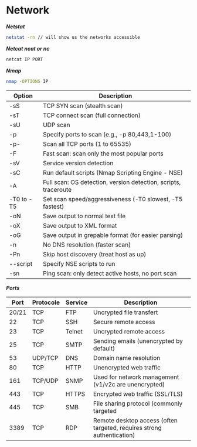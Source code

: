 # Network

***Netstat***
```bash
netstat -rn // will show us the networks accessible
```
***Netcat ncat or nc***
```bash
netcat IP PORT
```
***Nmap***
```bash
nmap -OPTIONS IP
```
| Option    | Description                                                     |
|-----------|-----------------------------------------------------------------|
| -sS       | TCP SYN scan (stealth scan)                                     |
| -sT       | TCP connect scan (full connection)                              |
| -sU       | UDP scan                                                        |
| -p        | Specify ports to scan (e.g., -p 80,443,1-100)                   | 
| -p-       | Scan all TCP ports (1 to 65535)                                 |
| -F        | Fast scan: scan only the most popular ports                     |
| -sV       | Service version detection                                       |
| -sC       | Run default scripts (Nmap Scripting Engine - NSE)               |
| -A        | Full scan: OS detection, version detection, scripts, traceroute |
| -T0 to -T5| Set scan speed/aggressiveness (-T0 slowest, -T5 fastest)        |
| -oN       | Save output to normal text file                                  |
| -oX       | Save output to XML format                                       |
| -oG       | Save output in grepable format (for easier parsing)             |
| -n        | No DNS resolution (faster scan)                                 |
| -Pn       | Skip host discovery (treat host as up)                          |
| --script  | Specify NSE scripts to run                                      |
| -sn       | Ping scan: only detect active hosts, no port scan               |

***Ports***

| Port | Protocole | Service         | Description                                                            |
|------|-----------|-----------------|------------------------------------------------------------------------|
| 20/21| TCP	   | FTP             | Uncrypted file transfert                                                |
| 22   | TCP       | SSH             | Secure remote access                                                   |
| 23   | TCP       | Telnet          | Uncrypted remote access                                                |
| 25   | TCP       | SMTP            | Sending emails (unencrypted by default)                                |
| 53   | UDP/TCP   | DNS             | Domain name resolution                                                 |
| 80   | TCP       | HTTP            | Unencrypted web traffic                                                  |
| 161  | TCP/UDP   | SNMP            | Used for network management (v1/v2c are unencrypted)                   |
| 443  | TCP       | HTTPS           | Encrypted web traffic (SSL/TLS)                                          |
| 445  | TCP       | SMB             | File sharing protocol (commonly targeted                               |
| 3389 | TCP       | RDP             | Remote desktop access (often targeted, requires strong authentication) |

